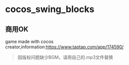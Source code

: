 # cocos_swing_blocks
## 商用OK
game made with cocos creator,information:https://www.taptap.com/app/174590/
> 因版权问题缺少BGM，请用自己的.mp3文件替换
